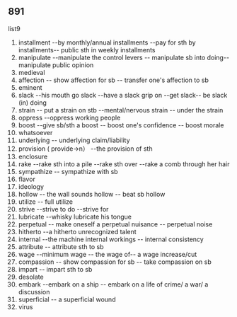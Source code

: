 ## 891

list9

1. installment --by monthly/annual installments --pay for sth by installments-- public sth in weekly installments
2. manipulate --manipulate the control levers -- manipulate sb into doing-- manipulate public opinion
3. medieval
4. affection  -- show affection for sb -- transfer one's affection to sb
5. eminent
6. slack --his mouth go slack --have a slack grip on --get slack-- be slack (in) doing
7. strain -- put a strain on stb --mental/nervous strain -- under the strain
8. oppress --oppress working people
9. boost --give sb/sth a boost -- boost one's confidence -- boost morale
10. whatsoever
11. underlying  -- underlying claim/liability
12. provision ( provide->n）  --the provision of sth
13. enclosure
14. rake --rake sth into a pile --rake sth over --rake a comb through her hair
15. sympathize  -- sympathize with sb
16. flavor
17. ideology
18. hollow -- the wall sounds hollow -- beat sb hollow
19. utilize -- full utilize
20. strive --strive to do --strive for
21. lubricate --whisky lubricate his tongue
22. perpetual -- make oneself a perpetual nuisance -- perpetual noise
23. hitherto --a hitherto unrecognized talent
24. internal --the machine internal workings -- internal consistency
25. attribute -- attribute sth to sb
26. wage --minimum wage -- the wage of-- a wage increase/cut
27. compassion -- show compassion for sb -- take compassion on sb
28. impart -- impart sth to sb
29. desolate
30. embark --embark on a ship -- embark on a life of crime/ a war/ a discussion
31. superficial -- a superficial wound
32. virus


